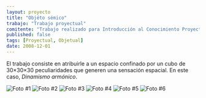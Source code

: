 ```yaml
---
layout: proyecto
title: "Objéto sémico"
trabajo: "Trabajo proyectual"
comitente: "Trabajo realizado para Introducción al Conocimiento Proyectual I, [Cátedra Speranza](http://www.catedrasperanza.com.ar), FADU--UBA."
published: false
tags: [Proyectual, Objetual]
date: 2008-12-01
---
```


El trabajo consiste en atribuirle a un espacio confinado por un cubo de 30×30×30 peculiaridades que generen una sensación espacial. En este caso, *Dinamismo armónico*.

<div class="fotorama" data-loop="true">
    <img src="{{ site.baseurl }}/img/2008_icp-1.jpg" alt="Foto #1" />
    <img src="{{ site.baseurl }}/img/2008_icp-2.jpg" alt="Foto #2" />
    <img src="{{ site.baseurl }}/img/2008_icp-3.jpg" alt="Foto #3" />
    <img src="{{ site.baseurl }}/img/2008_icp-4.jpg" alt="Foto #4" />
    <img src="{{ site.baseurl }}/img/2008_icp-5.jpg" alt="Foto #5" />
    <img src="{{ site.baseurl }}/img/2008_icp-6.jpg" alt="Foto #6" />
</div>
